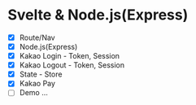 # Svelte & Node.js(Express)

- [x] Route/Nav
- [x] Node.js(Express)
- [x] Kakao Login - Token, Session
- [x] Kakao Logout - Token, Session
- [x] State - Store
- [x] Kakao Pay
- [ ] Demo ... 
